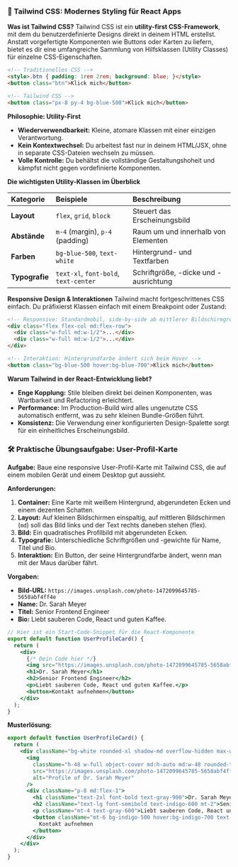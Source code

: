 ### 🎨 Tailwind CSS: Modernes Styling für React Apps

**Was ist Tailwind CSS?**
Tailwind CSS ist ein **utility-first CSS-Framework**, mit dem du benutzerdefinierte Designs direkt in deinem HTML erstellst. Anstatt vorgefertigte Komponenten wie Buttons oder Karten zu liefern, bietet es dir eine umfangreiche Sammlung von Hilfsklassen (Utility Classes) für einzelne CSS-Eigenschaften.

```html
<!-- Traditionelles CSS -->
<style>.btn { padding: 1rem 2rem; background: blue; }</style>
<button class="btn">Klick mich</button>

<!-- Tailwind CSS -->
<button class="px-8 py-4 bg-blue-500">Klick mich</button>
```

**Philosophie: Utility-First**
-   **Wiederverwendbarkeit:** Kleine, atomare Klassen mit einer einzigen Verantwortung.
-   **Kein Kontextwechsel:** Du arbeitest fast nur in deinem HTML/JSX, ohne in separate CSS-Dateien wechseln zu müssen.
-   **Volle Kontrolle:** Du behältst die vollständige Gestaltungshoheit und kämpfst nicht gegen vordefinierte Komponenten.

**Die wichtigsten Utility-Klassen im Überblick**

| Kategorie | Beispiele | Beschreibung |
| :--- | :--- | :--- |
| **Layout** | `flex`, `grid`, `block` | Steuert das Erscheinungsbild |
| **Abstände** | `m-4` (margin), `p-4` (padding) | Raum um und innerhalb von Elementen |
| **Farben** | `bg-blue-500`, `text-white` | Hintergrund- und Textfarben |
| **Typografie** | `text-xl`, `font-bold`, `text-center` | Schriftgröße, -dicke und -ausrichtung |

**Responsive Design & Interaktionen**
Tailwind macht fortgeschrittenes CSS einfach. Du präfixierst Klassen einfach mit einem Breakpoint oder Zustand:
```html
<!-- Responsive: Standardmobil, side-by-side ab mittlerer Bildschirmgröße -->
<div class="flex flex-col md:flex-row">
  <div class="w-full md:w-1/2">...</div>
  <div class="w-full md:w-1/2">...</div>
</div>

<!-- Interaktion: Hintergrundfarbe ändert sich beim Hover -->
<button class="bg-blue-500 hover:bg-blue-700">Klick mich</button>
```

**Warum Tailwind in der React-Entwicklung liebt?**
-   **Enge Kopplung:** Stile bleiben direkt bei deinen Komponenten, was Wartbarkeit und Refactoring erleichtert.
-   **Performance:** Im Production-Build wird alles ungenutzte CSS automatisch entfernt, was zu sehr kleinen Bundle-Größen führt.
-   **Konsistenz:** Die Verwendung einer konfigurierten Design-Spalette sorgt für ein einheitliches Erscheinungsbild.

### 🛠️ Praktische Übungsaufgabe: User-Profil-Karte

**Aufgabe:** Baue eine responsive User-Profil-Karte mit Tailwind CSS, die auf einem mobilen Gerät und einem Desktop gut aussieht.

**Anforderungen:**
1.  **Container:** Eine Karte mit weißem Hintergrund, abgerundeten Ecken und einem dezenten Schatten.
2.  **Layout:** Auf kleinen Bildschirmen einspaltig, auf mittleren Bildschirmen (`md`) soll das Bild links und der Text rechts daneben stehen (flex).
3.  **Bild:** Ein quadratisches Profilbild mit abgerundeten Ecken.
4.  **Typografie:** Unterschiedliche Schriftgrößen und -gewichte für Name, Titel und Bio.
5.  **Interaktion:** Ein Button, der seine Hintergrundfarbe ändert, wenn man mit der Maus darüber fährt.

**Vorgaben:**
-   **Bild-URL:** `https://images.unsplash.com/photo-1472099645785-5658abf4ff4e`
-   **Name:** Dr. Sarah Meyer
-   **Titel:** Senior Frontend Engineer
-   **Bio:** Liebt sauberen Code, React und guten Kaffee.

```jsx
// Hier ist ein Start-Code-Snippet für die React-Komponente
export default function UserProfileCard() {
  return (
    <div>
      {/* Dein Code hier */}
      <img src="https://images.unsplash.com/photo-1472099645785-5658abf4ff4e" alt="Profile" />
      <h1>Dr. Sarah Meyer</h1>
      <h2>Senior Frontend Engineer</h2>
      <p>Liebt sauberen Code, React und guten Kaffee.</p>
      <button>Kontakt aufnehmen</button>
    </div>
  );
}
```

**Musterlösung:**
```jsx
export default function UserProfileCard() {
  return (
    <div className="bg-white rounded-xl shadow-md overflow-hidden max-w-md mx-auto md:max-w-full md:flex">
      <img 
        className="h-48 w-full object-cover md:h-auto md:w-48 rounded-t-xl md:rounded-l-xl md:rounded-tr-none" 
        src="https://images.unsplash.com/photo-1472099645785-5658abf4ff4e" 
        alt="Profile of Dr. Sarah Meyer" 
      />
      <div className="p-8 md:flex-1">
        <h1 className="text-2xl font-bold text-gray-900">Dr. Sarah Meyer</h1>
        <h2 className="text-lg font-semibold text-indigo-600 mt-2">Senior Frontend Engineer</h2>
        <p className="mt-4 text-gray-600">Liebt sauberen Code, React und guten Kaffee.</p>
        <button className="mt-6 bg-indigo-500 hover:bg-indigo-700 text-white font-bold py-2 px-4 rounded">
          Kontakt aufnehmen
        </button>
      </div>
    </div>
  );
}
